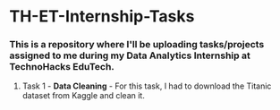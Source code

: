 # TH-ET-Internship-Tasks
### This is a repository where I'll be uploading tasks/projects assigned to me during my Data Analytics Internship at TechnoHacks EduTech.

1. Task 1 - **Data Cleaning** - For this task, I had to download the Titanic dataset from Kaggle and clean it.
   
